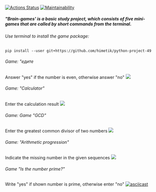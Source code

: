 [![Actions Status](https://github.com/himetik/python-project-49/actions/workflows/hexlet-check.yml/badge.svg)](https://github.com/himetik/python-project-49/actions) [![Maintainability](https://api.codeclimate.com/v1/badges/51c00a674417745f35b0/maintainability)](https://codeclimate.com/github/himetik/python-project-49/maintainability)

##### "Brain-games' is a basic study project, which consists of five mini-games that are called by short commands from the terminal.


###### Use terminal to install the game package:
```
pip install --user git+https://github.com/himetik/python-project-49
```

###### Game: "едите

Answer "yes" if the number is even, otherwise answer "no"
[![](https://asciinema.org/a/661904.svg)](https://asciinema.org/a/661904)

###### Game: "Calculator"

Enter the calculation result
[![](https://asciinema.org/a/661907.svg)](https://asciinema.org/a/661907)

###### Game: Game "GCD"

Enter the greatest common divisor of two numbers
[![](https://asciinema.org/a/V01GRHc2whocERZ0dDwlB1JV6.svg)](https://asciinema.org/a/V01GRHc2whocERZ0dDwlB1JV6)

###### Game: "Arithmetic progression"

Indicate the missing number in the given sequences
[![](https://asciinema.org/a/661912.svg)](https://asciinema.org/a/661912)

###### Game "Is the number prime?"

Write "yes" if shown number is prime, otherwise enter "no"
[![asciicast](https://asciinema.org/a/661915.svg)](https://asciinema.org/a/661915)
